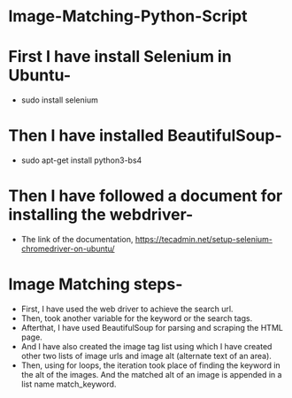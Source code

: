 # Image-Matching-Python-Script

# First I have install Selenium in Ubuntu-
- sudo install selenium

# Then I have installed BeautifulSoup-
- sudo apt-get install python3-bs4

# Then I have followed a document for installing the webdriver-
- The link of the documentation,
      https://tecadmin.net/setup-selenium-chromedriver-on-ubuntu/

# Image Matching steps-
- First, I have used the web driver to achieve the search url. 
- Then, took another variable for the keyword or the search tags. 
- Afterthat, I have used BeautifulSoup for parsing and scraping the HTML page.
- And I have also created the image tag list using which I have created other two lists of
  image urls and image alt (alternate text of an area).
- Then, using for loops, the iteration took place of finding the keyword in the alt of the 
  images. And the matched alt of an image is appended in a list name match_keyword.
